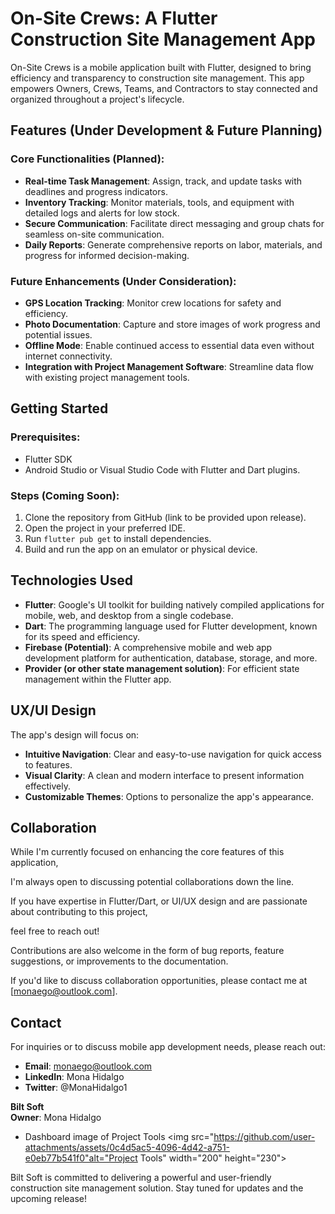 # On-Site Crews: A Flutter Construction Site Management App

On-Site Crews is a mobile application built with Flutter, designed to bring efficiency and transparency to construction site management. This app empowers Owners, Crews, Teams, and Contractors to stay connected and organized throughout a project's lifecycle.

## Features (Under Development & Future Planning)

### Core Functionalities (Planned):
- **Real-time Task Management**: Assign, track, and update tasks with deadlines and progress indicators.
- **Inventory Tracking**: Monitor materials, tools, and equipment with detailed logs and alerts for low stock.
- **Secure Communication**: Facilitate direct messaging and group chats for seamless on-site communication.
- **Daily Reports**: Generate comprehensive reports on labor, materials, and progress for informed decision-making.

### Future Enhancements (Under Consideration):
- **GPS Location Tracking**: Monitor crew locations for safety and efficiency.
- **Photo Documentation**: Capture and store images of work progress and potential issues.
- **Offline Mode**: Enable continued access to essential data even without internet connectivity.
- **Integration with Project Management Software**: Streamline data flow with existing project management tools.

## Getting Started

### Prerequisites:
- Flutter SDK
- Android Studio or Visual Studio Code with Flutter and Dart plugins.

### Steps (Coming Soon):
1. Clone the repository from GitHub (link to be provided upon release).
2. Open the project in your preferred IDE.
3. Run `flutter pub get` to install dependencies.
4. Build and run the app on an emulator or physical device.

## Technologies Used
- **Flutter**: Google's UI toolkit for building natively compiled applications for mobile, web, and desktop from a single codebase.
- **Dart**: The programming language used for Flutter development, known for its speed and efficiency.
- **Firebase (Potential)**: A comprehensive mobile and web app development platform for authentication, database, storage, and more.
- **Provider (or other state management solution)**: For efficient state management within the Flutter app.

## UX/UI Design
The app's design will focus on:
- **Intuitive Navigation**: Clear and easy-to-use navigation for quick access to features.
- **Visual Clarity**: A clean and modern interface to present information effectively.
- **Customizable Themes**: Options to personalize the app's appearance.
  
## Collaboration

While I'm currently focused on enhancing the core features of this application, 

I'm always open to discussing potential collaborations down the line. 

If you have expertise in Flutter/Dart, or UI/UX design and are passionate about contributing to this project, 

feel free to reach out!

Contributions are also welcome in the form of bug reports, feature suggestions, or improvements to the documentation.

If you'd like to discuss collaboration opportunities, please contact me at [monaego@outlook.com].

## Contact
For inquiries or to discuss mobile app development needs, please reach out:
- **Email**: monaego@outlook.com
- **LinkedIn**: Mona Hidalgo
- **Twitter**: @MonaHidalgo1

**Bilt Soft**  
**Owner**: Mona Hidalgo

- Dashboard image of Project Tools
 <img src="https://github.com/user-attachments/assets/0c4d5ac5-4096-4d42-a751-e0eb77b541f0"alt="Project Tools" width="200" height="230">



Bilt Soft is committed to delivering a powerful and user-friendly construction site management solution. Stay tuned for updates and the upcoming release!

